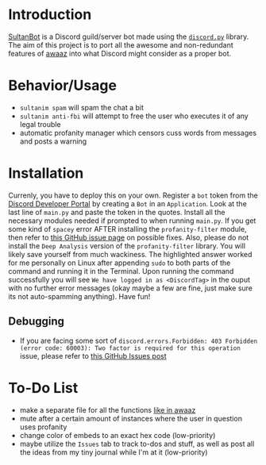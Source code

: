 # Introduction
[SultanBot](https://github.com/ansarirayyan/SultanBot/) is a Discord guild/server bot made using the [`discord.py`](https://discordpy.readthedocs.io/en/latest/) library. The aim of this project is to port all the awesome and non-redundant features of [awaaz](https://github.com/ansarirayyan/awaaz/) into what Discord might consider as a proper bot.

# Behavior/Usage
* `sultanim spam` will spam the chat a bit
* `sultanim anti-fbi` will attempt to free the user who executes it of any legal trouble
* automatic profanity manager which censors cuss words from messages and posts a warning

# Installation

Currenly, you have to deploy this on your own. Register a `bot` token from the [Discord Developer Portal](https://discordapp.com/developers) by creating a `Bot` in an `Application`. Look at the last line of `main.py` and paste the token in the quotes. Install all the necessary modules needed if prompted to when running `main.py`. If you get some kind of `spacey` error AFTER installing the `profanity-filter` module, then refer to [this GitHub issue page](https://github.com/explosion/spaCy/issues/1721#issuecomment-368444483) on possible fixes. Also, please do not install the `Deep Analysis` version of the `profanity-filter` library. You will likely save yourself from much wackiness. The highlighted answer worked for me personally on Linux after appending `sudo` to both parts of the command and running it in the Terminal. Upon running the command successfully you will see `We have logged in as <DiscordTag>` in the ouput with no further error messages (okay maybe a few are fine, just make sure its not auto-spamming anything). Have fun!

## Debugging
* If you are facing some sort of `discord.errors.Forbidden: 403 Forbidden (error code: 60003): Two factor is required for this operation` issue, please refer to [this GitHub Issues post](https://github.com/discord/discord-api-docs/issues/69)

# To-Do List
* make a separate file for all the functions [like in awaaz](https://raw.githubusercontent.com/ansarirayyan/awaaz/master/python/actions.py)
* mute after a certain amount of instances where the user in question uses profanity
* change color of embeds to an exact hex code (low-priority)
* maybe utilize the `Issues` tab to track to-dos and stuff, as well as post all the ideas from my tiny journal while I'm at it (low-priority)
